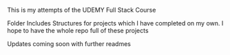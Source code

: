 This is my attempts of the UDEMY Full Stack Course

Folder Includes Structures for projects which I have completed on my own. I hope to have the whole repo full of these projects 

Updates coming soon with further readmes


